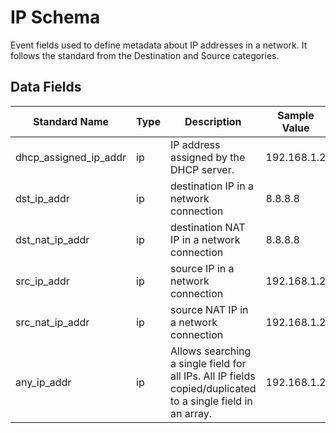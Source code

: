 # IP Schema

Event fields used to define metadata about IP addresses in a network. It follows the standard from the Destination and Source categories.

## Data Fields

| Standard Name | Type | Description | Sample Value |
|--------|---------|-------|-------|
| dhcp_assigned_ip_addr | ip | IP address assigned by the DHCP server. | 192.168.1.2 |
| dst_ip_addr | ip | destination IP in a network connection | 8.8.8.8 |
| dst_nat_ip_addr | ip | destination NAT IP in a network connection | 8.8.8.8 |
| src_ip_addr | ip | source IP in a network connection | 192.168.1.2 |
| src_nat_ip_addr | ip | source NAT IP in a network connection | 192.168.1.2 |
| any_ip_addr | ip | Allows searching a single field for all IPs. All IP fields copied/duplicated to a single field in an array. | 192.168.1.2 |
